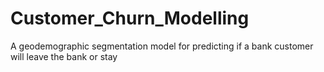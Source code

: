 # Customer_Churn_Modelling
A geodemographic segmentation model for predicting if a bank customer will leave the bank or stay
